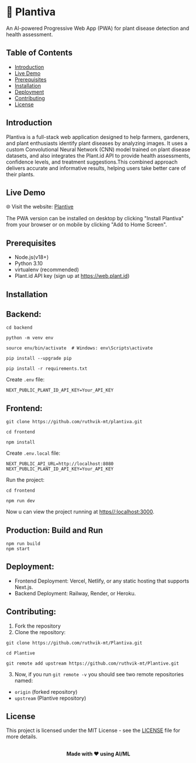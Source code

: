 # 🌿 Plantiva
An AI-powered Progressive Web App (PWA) for plant disease detection and health assessment.
## Table of Contents

- [Introduction](#introduction)
- [Live Demo](#live-demo)
- [Prerequisites](#prerequisites)
- [Installation](#installation)
- [Deployment](#deployment)
- [Contributing](#contributing)
- [License](#license)

## Introduction

Plantiva is a full-stack web application designed to help farmers, gardeners, and plant enthusiasts identify plant diseases by analyzing images. It uses a custom Convolutional Neural Network (CNN) model trained on plant disease datasets, and also integrates the Plant.id API to provide health assessments, confidence levels, and treatment suggestions.This combined approach delivers accurate and informative results, helping users take better care of their plants.

## Live Demo

🌐 Visit the website:
[Plantive](https://plantiva.vercel.app/)

The PWA version can be installed on desktop by clicking "Install Plantiva" from your browser or on mobile by clicking "Add to Home Screen". 

## Prerequisites

- Node.js(v18+)
- Python 3.10
- virtualenv (recommended)
- Plant.id API key (sign up at https://web.plant.id)

## Installation

## Backend:
```
cd backend
```
```
python -m venv env
```
```
source env/bin/activate  # Windows: env\Scripts\activate
```
```
pip install --upgrade pip
```
```
pip install -r requirements.txt
```
Create ```.env``` file:
```
NEXT_PUBLIC_PLANT_ID_API_KEY=Your_API_KEY
```

## Frontend:
```
git clone https://github.com/ruthvik-mt/plantiva.git
```
```
cd frontend
```
```
npm install
```
Create ```.env.local``` file:
```
NEXT_PUBLIC_API_URL=http://localhost:8080
NEXT_PUBLIC_PLANT_ID_API_KEY=Your_API_KEY
```
Run the project:
```
cd frontend
```
```
npm run dev
```
Now u can view the project running at [https//:localhost:3000](http://localhost:3000/).

## Production: Build and Run
```
npm run build
npm start
```
## Deployment:

- Frontend Deployment: Vercel, Netlify, or any static hosting that supports Next.js.
- Backend Deployment: Railway, Render, or Heroku.

## Contributing:

1. Fork the repository
2. Clone the repository:
   
```
git clone https://github.com/ruthvik-mt/Plantiva.git
````
```
cd Plantive
```
```
git remote add upstream https://github.com/ruthvik-mt/Plantive.git
```
3. Now, if you run ```git remote -v``` you should see two remote repositories named:
- `origin` (forked repository)
- `upstream` (Plantive repository)

## License

This project is licensed under the MIT License - see the [LICENSE](https://docs.github.com/en/repositories/managing-your-repositorys-settings-and-features/customizing-your-repository/licensing-a-repository) file for more details.

##

<div align="center">
  <strong>Made with ❤️ using AI/ML</strong>
</div>



